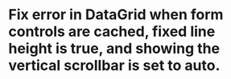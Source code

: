 # Fix error in DataGrid when form controls are cached, fixed line height is true, and showing the vertical scrollbar is set to auto.
